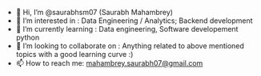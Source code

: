 - 👋 Hi, I’m @saurabhsm07 (Saurabh Mahambrey)
- 👀 I’m interested in : Data Engineering / Analytics; Backend development
- 🌱 I’m currently learning : Data engineering, Software developement python
- 💞️ I’m looking to collaborate on : Anything related to above mentioned topics with a good learning curve :)
- 📫 How to reach me: mahambrey.saurabh07@gmail.com

<!---
saurabhsm07/saurabhsm07 is a ✨ special ✨ repository because its `README.md` (this file) appears on your GitHub profile.
You can click the Preview link to take a look at your changes.
--->
